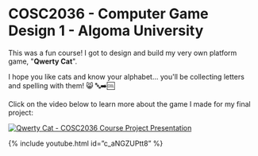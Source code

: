 # COSC2036 - Computer Game Design 1 - Algoma University

This was a fun course! I got to design and build my very own platform game, "**Qwerty Cat**".

I hope you like cats and know your alphabet... you'll be collecting letters and spelling with them! 😸 🔤➡️🆒

Click on the video below to learn more about the game I made for my final project:

[![Qwerty Cat - COSC2036 Course Project Presentation](https://img.youtube.com/vi/c_aNGZUPtt8/maxresdefault.jpg)](https://www.youtube.com/watch?v=c_aNGZUPtt8)

{% include youtube.html id=”c_aNGZUPtt8” %}
